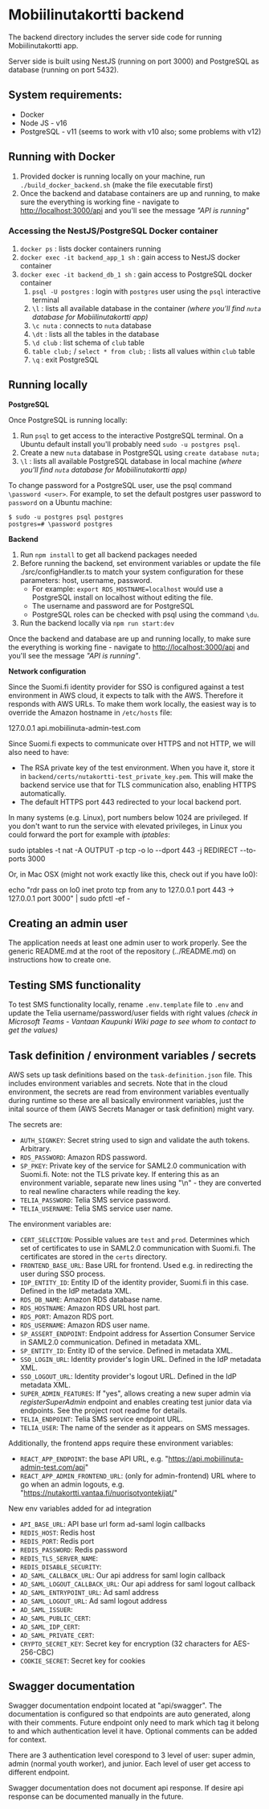 # Mobiilinutakortti backend

The backend directory includes the server side code for running Mobiilinutakortti app.

Server side is built using NestJS (running on port 3000) and PostgreSQL as database (running on port 5432).

## System requirements:

- Docker
- Node JS - v16
- PostgreSQL - v11 (seems to work with v10 also; some problems with v12)

## Running with Docker

1. Provided docker is running locally on your machine, run `./build_docker_backend.sh` (make the file executable first)
2. Once the backend and database containers are up and running, to make sure the everything is working fine - navigate to [http://localhost:3000/api](http://localhost:3000/api) and you'll see the message _"API is running"_

### Accessing the NestJS/PostgreSQL Docker container

1. `docker ps` : lists docker containers running
2. `docker exec -it backend_app_1 sh` : gain access to NestJS docker container
3. `docker exec -it backend_db_1 sh` : gain access to PostgreSQL docker container
   1. `psql -U postgres` : login with `postgres` user using the `psql` interactive terminal
   2. `\l` : lists all available database in the container _(where you'll find `nuta` database for Mobiilinutakortti app)_
   3. `\c nuta` : connects to `nuta` database
   4. `\dt` : lists all the tables in the database
   5. `\d club` : list schema of `club` table
   6. `table club;` / `select * from club;` : lists all values within `club` table
   7. `\q` : exit PostgreSQL

## Running locally

**PostgreSQL**

Once PostgreSQL is running locally:

1. Run `psql` to get access to the interactive PostgreSQL terminal. On a Ubuntu default install you'll probably need `sudo -u postgres psql`.
2. Create a new `nuta` database in PostgreSQL using `create database nuta;`
3. `\l` : lists all available PostgreSQL database in local machine _(where you'll find `nuta` database for Mobiilinutakortti app)_

To change password for a PostgreSQL user, use the psql command `\password <user>`. For example, to set the default postgres user password to `password` on a Ubuntu machine:

    $ sudo -u postgres psql postgres
    postgres=# \password postgres

**Backend**

1. Run `npm install` to get all backend packages needed
2. Before running the backend, set environment variables or update the file ./src/configHandler.ts to match your system configuration for these parameters: host, username, password.
   - For example: `export RDS_HOSTNAME=localhost` would use a PostgreSQL install on localhost without editing the file.
   - The username and password are for PostgreSQL
   - PostgreSQL roles can be checked with psql using the command `\du`.
3. Run the backend locally via `npm run start:dev`

Once the backend and database are up and running locally, to make sure the everything is working fine - navigate to [http://localhost:3000/api](http://localhost:3000/api) and you'll see the message _"API is running"_.

**Network configuration**

Since the Suomi.fi identity provider for SSO is configured against a test environment in AWS cloud, it expects to talk with the AWS. Therefore it responds with AWS URLs. To make them work locally, the easiest way is to override the Amazon hostname in `/etc/hosts` file:

127.0.0.1 api.mobiilinuta-admin-test.com

Since Suomi.fi expects to communicate over HTTPS and not HTTP, we will also need to have:

- The RSA private key of the test environment. When you have it, store it in `backend/certs/nutakortti-test_private_key.pem`. This will make the backend service use that for TLS communication also, enabling HTTPS automatically.
- The default HTTPS port 443 redirected to your local backend port.

In many systems (e.g. Linux), port numbers below 1024 are privileged. If you don't want to run the service with elevated privileges, in Linux you could forward the port for example with _iptables_:

sudo iptables -t nat -A OUTPUT -p tcp -o lo --dport 443 -j REDIRECT --to-ports 3000

Or, in Mac OSX (might not work exactly like this, check out if you have lo0):

echo "rdr pass on lo0 inet proto tcp from any to 127.0.0.1 port 443 -> 127.0.0.1 port 3000" | sudo pfctl -ef -

## Creating an admin user

The application needs at least one admin user to work properly. See the generic README.md at the root of the repository (../README.md) on instructions how to create one.

## Testing SMS functionality

To test SMS functionality locally, rename `.env.template` file to `.env` and update the Telia username/password/user fields with right values _(check in Microsoft Teams - Vantaan Kaupunki Wiki page to see whom to contact to get the values)_

## Task definition / environment variables / secrets

AWS sets up task definitions based on the `task-definition.json` file. This includes environment variables and secrets. Note that in the cloud environment, the secrets are read from environment variables eventually during runtime so these are all basically environment variables, just the inital source of them (AWS Secrets Manager or task definition) might vary.

The secrets are:

- `AUTH_SIGNKEY`: Secret string used to sign and validate the auth tokens. Arbitrary.
- `RDS_PASSWORD`: Amazon RDS password.
- `SP_PKEY`: Private key of the service for SAML2.0 communication with Suomi.fi. Note: not the TLS private key. If entering this as an environment variable, separate new lines using "\n" - they are converted to real newline characters while reading the key.
- `TELIA_PASSWORD`: Telia SMS service password.
- `TELIA_USERNAME`: Telia SMS service user name.

The environment variables are:

- `CERT_SELECTION`: Possible values are `test` and `prod`. Determines which set of certificates to use in SAML2.0 communication with Suomi.fi. The certificates are stored in the `certs` directory.
- `FRONTEND_BASE_URL`: Base URL for frontend. Used e.g. in redirecting the user during SSO process.
- `IDP_ENTITY_ID`: Entity ID of the identity provider, Suomi.fi in this case. Defined in the IdP metadata XML.
- `RDS_DB_NAME`: Amazon RDS database name.
- `RDS_HOSTNAME`: Amazon RDS URL host part.
- `RDS_PORT`: Amazon RDS port.
- `RDS_USERNAME`: Amazon RDS user name.
- `SP_ASSERT_ENDPOINT`: Endpoint address for Assertion Consumer Service in SAML2.0 communication. Defined in metadata XML.
- `SP_ENTITY_ID`: Entity ID of the service. Defined in metadata XML.
- `SSO_LOGIN_URL`: Identity provider's login URL. Defined in the IdP metadata XML.
- `SSO_LOGOUT_URL`: Identity provider's logout URL. Defined in the IdP metadata XML.
- `SUPER_ADMIN_FEATURES`: If "yes", allows creating a new super admin via _registerSuperAdmin_ endpoint and enables creating test junior data via endpoints. See the project root readme for details.
- `TELIA_ENDPOINT`: Telia SMS service endpoint URL.
- `TELIA_USER`: The name of the sender as it appears on SMS messages.

Additionally, the frontend apps require these environment variables:

- `REACT_APP_ENDPOINT`: the base API URL, e.g. "https://api.mobiilinuta-admin-test.com/api"
- `REACT_APP_ADMIN_FRONTEND_URL`: (only for admin-frontend) URL where to go when an admin logouts, e.g. "https://nutakortti.vantaa.fi/nuorisotyontekijat/"

New env variables added for ad integration

- `API_BASE_URL`: API base url form ad-saml login callbacks
- `REDIS_HOST`: Redis host
- `REDIS_PORT`: Redis port
- `REDIS_PASSWORD`: Redis password
- `REDIS_TLS_SERVER_NAME`:
- `REDIS_DISABLE_SECURITY`:
- `AD_SAML_CALLBACK_URL`: Our api address for saml login callback
- `AD_SAML_LOGOUT_CALLBACK_URL`: Our api address for saml logout callback
- `AD_SAML_ENTRYPOINT_URL`: Ad saml address
- `AD_SAML_LOGOUT_URL`: Ad saml logout address
- `AD_SAML_ISSUER`:
- `AD_SAML_PUBLIC_CERT`:
- `AD_SAML_IDP_CERT`:
- `AD_SAML_PRIVATE_CERT`:
- `CRYPTO_SECRET_KEY`: Secret key for encryption (32 characters for AES-256-CBC)
- `COOKIE_SECRET`: Secret key for cookies

## Swagger documentation

Swagger documentation endpoint located at "api/swagger". The documentation is configured so that endpoints are auto generated, along with their comments. Future endpoint only need to mark which tag it belong to and which authentication level it have. Optional comments can be added for context.

There are 3 authentication level corespond to 3 level of user: super admin, admin (normal youth worker), and junior. Each level of user get access to different endpoint.

Swagger documentation does not document api response. If desire api response can be documented manually in the future.
